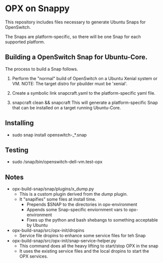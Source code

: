 # OPX on Snappy

This repository includes files necessary to generate Ubuntu Snaps for OpenSwitch.

The Snaps are platform-specific, so there will be one Snap for each supported platform.

## Building a OpenSwitch Snap for Ubuntu-Core.

The process to build a Snap follows.

  1. Perform the "normal" build of OpenSwitch on a Ubuntu Xenial system or VM.
     NOTE: The target distro for pbuilder muxt be 'xenial'.

  2. Create a symbolic link snapcraft.yaml to the platform-specific yaml file.

  3. snapcraft clean && snapcraft
     This will generate a platform-specific Snap that can be installed on a target running Ubuntu-Core.

## Installing

  * sudo snap install openswitch-<platform>_*.snap

## Testing

  * sudo /snap/bin/openswitch-dell-vm.test-opx


## Notes

  * opx-build-snap/snap/plugins/x_dump.py
    * This is a custom plugin derived from the _dump_ plugin.
    * It "snapifies" some files at install time.
      * Prepends $SNAP to the directories in opx-environment
      * Appends some Snap-specific enviornment vars to opx-environment
      * Fixes up the python and bash shebangs to something acceptable by Ubuntu
  * opx-build-snap/src/opx-init/dropins
    * Service file dropins to enhance some service files for teh Snap
  * opx-build-snap/src/opx-init/snap-service-helper.py
    * This command does all the heavy lifting to start/stop OPX in the snap
    * It uses the existing service files and the local dropins to start the OPX services.

